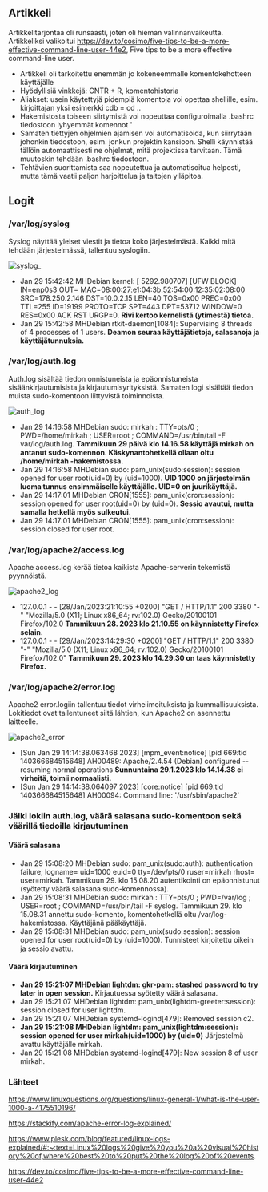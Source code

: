 ## Artikkeli 

Artikkelitarjontaa oli runsaasti, joten oli hieman valinnanvaikeutta. Artikkeliksi valikoitui https://dev.to/cosimo/five-tips-to-be-a-more-effective-command-line-user-44e2, Five tips to be a more effective command-line user. 

+ Artikkeli oli tarkoitettu enemmän jo kokeneemmalle komentokehotteen käyttäjälle
+ Hyödyllisiä vinkkejä: CNTR + R, komentohistoria
+ Aliakset: usein käytettyjä pidempiä komentoja voi opettaa shellille, esim. kirjoittajan yksi esimerkki cdb = cd ..
+ Hakemistosta toiseen siirtymistä voi nopeuttaa configuroimalla .bashrc tiedostoon lyhyemmät komennot '
+ Samaten tiettyjen ohjelmien ajamisen voi automatisoida, kun siirrytään johonkin tiedostoon, esim. jonkun projektin kansioon. Shelli käynnistää tällöin automaattisesti ne ohjelmat, mitä projektissa tarvitaan. Tämä muutoskin tehdään .bashrc tiedostoon.   
+ Tehtävien suorittamista saa nopeutettua ja automatisoitua helposti, mutta tämä vaatii paljon harjoittelua ja taitojen ylläpitoa. 

## Logit

### /var/log/syslog

Syslog näyttää yleiset viestit ja tietoa koko järjestelmästä. Kaikki mitä tehdään järjestelmässä, tallentuu syslogiin.

![syslog_](https://user-images.githubusercontent.com/82024427/215330998-fdd1c20a-79b3-4860-bc2d-493ae4acdef9.png)

+ Jan 29 15:42:42 MHDebian kernel: [ 5292.980707] [UFW BLOCK] IN=enp0s3 OUT= MAC=08:00:27:e1:04:3b:52:54:00:12:35:02:08:00 SRC=178.250.2.146 DST=10.0.2.15 LEN=40 TOS=0x00 PREC=0x00 TTL=255 ID=19199 PROTO=TCP SPT=443 DPT=53712 WINDOW=0 RES=0x00 ACK RST URGP=0. **Rivi kertoo kernelistä (ytimestä) tietoa.** 
+ Jan 29 15:42:58 MHDebian rtkit-daemon[1084]: Supervising 8 threads of 4 processes of 1 users. **Deamon seuraa käyttäjätietoja, salasanoja ja käyttäjätunnuksia.**


### /var/log/auth.log

Auth.log sisältää tiedon onnistuneista ja epäonnistuneista sisäänkirjautumisista ja kirjautumisyrityksistä. Samaten logi sisältää tiedon muista sudo-komentoon liittyvistä toiminnoista. 

![auth_log](https://user-images.githubusercontent.com/82024427/215325975-5c3fe3c6-6b43-4e2c-a108-be155632aafb.png)

+ Jan 29 14:16:58 MHDebian sudo:   mirkah : TTY=pts/0 ; PWD=/home/mirkah ; USER=root ; COMMAND=/usr/bin/tail -F var/log/auth.log. **Tammikuun 29 päivä klo 14.16.58 käyttäjä mirkah on antanut sudo-komennon. Käskynantohetkellä ollaan oltu /home/mirkah -hakemistossa.** 
+ Jan 29 14:16:58 MHDebian sudo: pam_unix(sudo:session): session opened for user root(uid=0) by (uid=1000). **UID 1000 on järjestelmän luoma tunnus ensimmäiselle käyttäjälle. UID=0 on juurikäyttäjä.** 
+ Jan 29 14:17:01 MHDebian CRON[1555]: pam_unix(cron:session): session opened for user root(uid=0) by (uid=0). **Sessio avautui, mutta samalla hetkellä myös sulkeutui.**
+ Jan 29 14:17:01 MHDebian CRON[1555]: pam_unix(cron:session): session closed for user root. 

### /var/log/apache2/access.log

Apache access.log kerää tietoa kaikista Apache-serverin tekemistä pyynnöistä. 

![apache2_log](https://user-images.githubusercontent.com/82024427/215332230-879e494d-5324-4959-991b-5ddd6e11daf2.png)

+ 127.0.0.1 - - [28/Jan/2023:21:10:55 +0200] "GET / HTTP/1.1" 200 3380 "-" "Mozilla/5.0 (X11; Linux x86_64; rv:102.0) Gecko/20100101 Firefox/102.0 **Tammikuun 28. 2023 klo 21.10.55 on käynnistetty Firefox selain.**
+ 127.0.0.1 - - [29/Jan/2023:14:29:30 +0200] "GET / HTTP/1.1" 200 3380 "-" "Mozilla/5.0 (X11; Linux x86_64; rv:102.0) Gecko/20100101 Firefox/102.0" **Tammikuun 29. 2023 klo 14.29.30 on taas käynnistetty Firefox.**

### /var/log/apache2/error.log

Apache2 error.logiin tallentuu tiedot virheiimoituksista ja kummallisuuksista. Lokitiedot ovat tallentuneet siitä lähtien, kun Apache2 on asennettu laitteelle. 

![apache2_error](https://user-images.githubusercontent.com/82024427/215332927-dd664442-3b3f-46a4-b485-cf445f13aeda.png)

+ [Sun Jan 29 14:14:38.063468 2023] [mpm_event:notice] [pid 669:tid 140366684515648] AH00489: Apache/2.4.54 (Debian) configured -- resuming normal operations **Sunnuntaina 29.1.2023 klo 14.14.38 ei virheitä, toimii normaalisti.**
+ [Sun Jan 29 14:14:38.064097 2023] [core:notice] [pid 669:tid 140366684515648] AH00094: Command line: '/usr/sbin/apache2'


### Jälki lokiin auth.log, väärä salasana sudo-komentoon sekä väärillä tiedoilla kirjautuminen

#### Väärä salasana 

+ Jan 29 15:08:20 MHDebian sudo: pam_unix(sudo:auth): authentication failure; logname= uid=1000 euid=0 tty=/dev/pts/0 ruser=mirkah rhost=  user=mirkah. Tammikuun 29. klo 15.08.20 autentikointi on epäonnistunut (syötetty väärä salasana sudo-komennossa). 
+ Jan 29 15:08:31 MHDebian sudo:   mirkah : TTY=pts/0 ; PWD=/var/log ; USER=root ; COMMAND=/usr/bin/tail -F syslog. Tammikuun 29. klo 15.08.31 annettu sudo-komento, komentohetkellä oltu /var/log-hakemistossa. Käyttäjänä pääkäyttäjä. 
+ Jan 29 15:08:31 MHDebian sudo: pam_unix(sudo:session): session opened for user root(uid=0) by (uid=1000). Tunnisteet kirjoitettu oikein ja sessio avattu. 

#### Väärä kirjautuminen

+ **Jan 29 15:21:07 MHDebian lightdm: gkr-pam: stashed password to try later in open session.** Kirjautuessa syötetty väärä salasana. 
+ Jan 29 15:21:07 MHDebian lightdm: pam_unix(lightdm-greeter:session): session closed for user lightdm. 
+ Jan 29 15:21:07 MHDebian systemd-logind[479]: Removed session c2.
+ **Jan 29 15:21:08 MHDebian lightdm: pam_unix(lightdm:session): session opened for user mirkah(uid=1000) by (uid=0)** Järjestelmä avattu käyttäjälle mirkah. 
+ Jan 29 15:21:08 MHDebian systemd-logind[479]: New session 8 of user mirkah.


### Lähteet

https://www.linuxquestions.org/questions/linux-general-1/what-is-the-user-1000-a-4175510196/

https://stackify.com/apache-error-log-explained/

https://www.plesk.com/blog/featured/linux-logs-explained/#:~:text=Linux%20logs%20give%20you%20a%20visual%20history%20of,where%20best%20to%20put%20the%20log%20of%20events.

https://dev.to/cosimo/five-tips-to-be-a-more-effective-command-line-user-44e2







